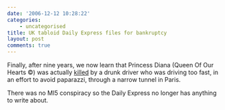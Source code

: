 ```yaml
---
date: '2006-12-12 10:28:22'
categories:
    - uncategorised
title: UK tabloid Daily Express files for bankruptcy
layout: post
comments: true
---
```

Finally, after nine years, we now learn that Princess Diana (Queen Of
Our Hearts ©) was actually
[killed](http://news.bbc.co.uk/1/hi/uk/6170763.stm) by a drunk driver
who was driving too fast, in an effort to avoid paparazzi, through a
narrow tunnel in Paris.

There was no MI5 conspiracy so the Daily Express no longer has anything
to write about.
